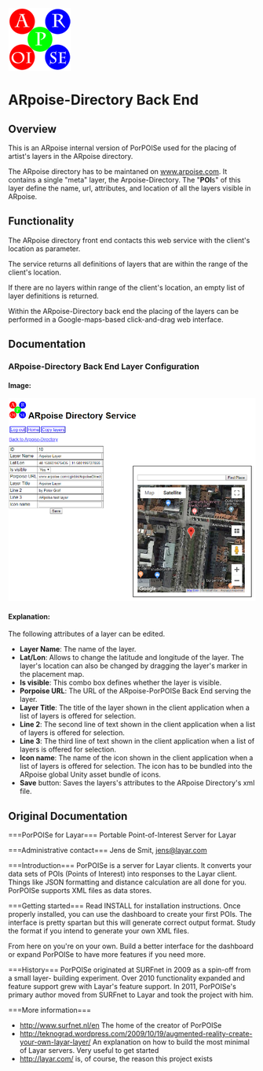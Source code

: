 ![ARpoise Logo](/images/arpoise_logo_rgb-128.png)
# ARpoise-Directory Back End

## Overview
This is an ARpoise internal version of PorPOISe used for the placing of artist's layers in the ARpoise directory.

The ARpoise directory has to be maintaned on www.arpoise.com. It contains a single "meta" layer, the Arpoise-Directory.
The "**POI**s" of this layer define the name, url, attributes, and location of all the layers visible in ARpoise.

## Functionality
The ARpoise directory front end contacts this web service with the client's location as parameter.

The service returns all definitions of layers that are within the range of the client's location.

If there are no layers within range of the client's location, an empty list of layer definitions is returned.

Within the ARpoise-Directory back end the placing of the layers can be performed in a Google-maps-based click-and-drag web interface.

## Documentation
### ARpoise-Directory Back End Layer Configuration
#### Image:
![DirectoryImg1](/images/Directory1.png)
#### Explanation:
The following attributes of a layer can be edited.
* **Layer Name**: The name of the layer.
* **Lat/Lon**: Allows to change the latitude and longitude of the layer. The layer's location can also be changed by dragging the layer's marker in the placement map.
* **Is visible**: This combo box defines whether the layer is visible.
* **Porpoise URL**: The URL of the ARpoise-PorPOISe Back End serving the layer.
* **Layer Title**: The title of the layer shown in the client application when a list of layers is offered for selection.
* **Line 2**: The second line of text shown in the client application when a list of layers is offered for selection.
* **Line 3**: The third line of text shown in the client application when a list of layers is offered for selection.
* **Icon name**: The name of the icon shown in the client application when a list of layers is offered for selection. The icon has to be bundled into the ARpoise global Unity asset bundle of icons.
* **Save** button: Saves the layers's attributes to the ARpoise Directory's xml file.

## Original Documentation

===PorPOISe for Layar===
Portable Point-of-Interest Server for Layar

===Administrative contact===
Jens de Smit, jens@layar.com

===Introduction===
PorPOISe is a server for Layar clients. It converts your data sets of POIs
(Points of Interest) into responses to the Layar client. Things like JSON
formatting and distance calculation are all done for you. PorPOISe supports
XML files as data stores.

===Getting started===
Read INSTALL for installation instructions. Once properly installed, you can
use the dashboard to create your first POIs. The interface is pretty spartan
but this will generate correct output format. Study the format if you intend to
generate your own XML files.

From here on you're on your own. Build a better interface for the dashboard or
expand PorPOISe to have more features if you need more.

===History===
PorPOISe originated at SURFnet in 2009 as a spin-off from a small layer-
building experiment. Over 2010 functionality expanded and feature support
grew with Layar's feature support. In 2011, PorPOISe's primary author moved
from SURFnet to Layar and took the project with him.

===More information===
  * http://www.surfnet.nl/en The home of the creator of PorPOISe
  * http://teknograd.wordpress.com/2009/10/19/augmented-reality-create-your-own-layar-layer/ An explanation on how to build the most minimal of Layar servers. Very useful to get started
  * http://layar.com/ is, of course, the reason this project exists
